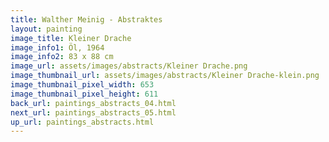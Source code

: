 ```yaml
---
title: Walther Meinig - Abstraktes
layout: painting
image_title: Kleiner Drache
image_info1: Öl, 1964
image_info2: 83 x 88 cm
image_url: assets/images/abstracts/Kleiner Drache.png
image_thumbnail_url: assets/images/abstracts/Kleiner Drache-klein.png
image_thumbnail_pixel_width: 653
image_thumbnail_pixel_height: 611
back_url: paintings_abstracts_04.html
next_url: paintings_abstracts_05.html
up_url: paintings_abstracts.html
---
```

